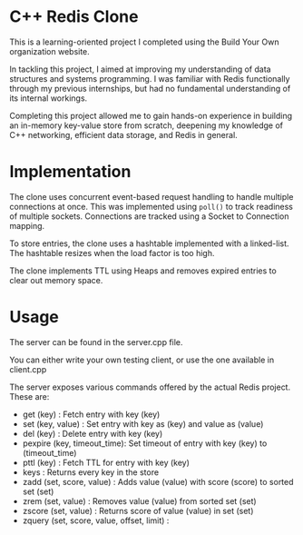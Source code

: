 # C++ Redis Clone

This is a learning-oriented project I completed using the Build Your Own organization website.

In tackling this project, I aimed at improving my understanding of data structures and systems programming. I was familiar with Redis functionally through my previous internships, but had no fundamental understanding of its internal workings.

Completing this project allowed me to gain hands-on experience in building an in-memory key-value store from scratch, deepening my knowledge of C++ networking, efficient data storage, and Redis in general.

# Implementation

The clone uses concurrent event-based request handling to handle multiple connections at once. This was implemented using `poll()` to track readiness of multiple sockets. Connections are tracked using a Socket to Connection mapping.

To store entries, the clone uses a hashtable implemented with a linked-list. The hashtable resizes when the load factor is too high.

The clone implements TTL using Heaps and removes expired entries to clear out memory space.

# Usage

The server can be found in the server.cpp file.

You can either write your own testing client, or use the one available in client.cpp

The server exposes various commands offered by the actual Redis project. These are:

- get (key) : Fetch entry with key (key)
- set (key, value) : Set entry with key as (key) and value as (value)
- del (key) : Delete entry with key (key)
- pexpire (key, timeout_time): Set timeout of entry with key (key) to (timeout_time)
- pttl (key) : Fetch TTL for entry with key (key)
- keys : Returns every key in the store
- zadd (set, score, value) : Adds value (value) with score (score) to sorted set (set)
- zrem (set, value) : Removes value (value) from sorted set (set)
- zscore (set, value) : Returns score of value (value) in set (set)
- zquery (set, score, value, offset, limit) : 

